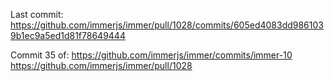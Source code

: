 Last commit:
https://github.com/immerjs/immer/pull/1028/commits/605ed4083dd9861039b1ec9a5ed1d81f78649444

Commit 35 of:
https://github.com/immerjs/immer/commits/immer-10
https://github.com/immerjs/immer/pull/1028
